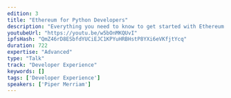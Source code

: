 ```yaml
---
edition: 3
title: "Ethereum for Python Developers"
description: "Everything you need to know to get started with Ethereum with Python."
youtubeUrl: "https://youtu.be/w5bOnMKQUvI"
ipfsHash: "QmZ46rD8ESbfdYUCiEJC1KPYuHRBHstP8YXi6eVKfjtYcq"
duration: 722
expertise: "Advanced"
type: "Talk"
track: "Developer Experience"
keywords: []
tags: ['Developer Experience']
speakers: ['Piper Merriam']
---
```

